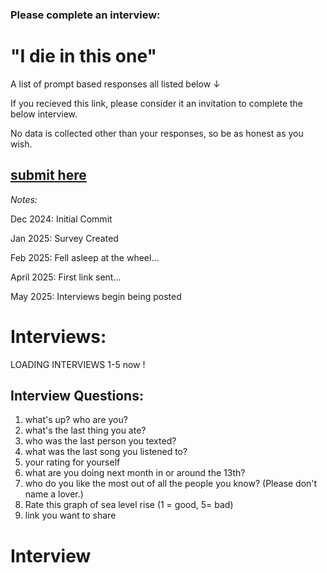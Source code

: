 ### Please complete an interview:

# "I die in this one"

A list of prompt based responses all listed below ↓

If you recieved this link, please consider it an invitation to complete the below interview.

No data is collected other than your responses, so be as honest as you wish.

## [submit here](https://docs.google.com/forms/d/e/1FAIpQLScwNoCgmWZnN3sqX-q1YNi7ieuP7R2rxn_-Ypx1dfivWpKOPw/viewform?usp=preview)

_Notes:_

Dec 2024: Initial Commit

Jan 2025: Survey Created

Feb 2025: Fell asleep at the wheel...

April 2025: First link sent...

May 2025: Interviews begin being posted

# Interviews:

LOADING INTERVIEWS 1-5 now !

## Interview Questions:
1. what's up? who are you?
3. what's the last thing you ate?
4. who was the last person you texted?
5. what was the last song you listened to? 
6. your rating for yourself
7. what are you doing next month in or around the 13th?
8. who do you like the most out of all the people you know? (Please don't name a lover.)
9. Rate this graph of sea level rise (1 = good, 5= bad)
10. link you want to share

# Interview



